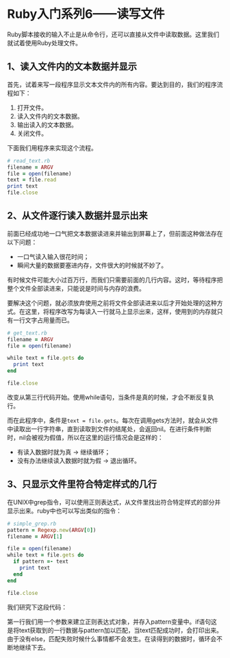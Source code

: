 # Ruby入门系列6——读写文件 #

Ruby脚本接收的输入不止是从命令行，还可以直接从文件中读取数据。这里我们就试着使用Ruby处理文件。

## 1、读入文件内的文本数据并显示 ##

首先，试着来写一段程序显示文本文件内的所有内容。要达到目的，我们的程序流程如下：

1. 打开文件。
2. 读入文件内的文本数据。
3. 输出读入的文本数据。
4. 关闭文件。

下面我们用程序来实现这个流程。

```ruby
# read_text.rb
filename = ARGV
file = open(filename)
text = file.read
print text
file.close
```

## 2、从文件逐行读入数据并显示出来 ##

前面已经成功地一口气把文本数据读进来并输出到屏幕上了，但前面这种做法存在以下问题：

* 一口气读入输入很花时间；
* 瞬间大量的数据要塞进内存，文件很大的时候就不妙了。

有时候文件可能大小过百万行，而我们只需要前面的几行内容。这时，等待程序把整个文件全部读进来，只能说是时间与内存的浪费。

要解决这个问题，就必须放弃使用之前将文件全部读进来以后才开始处理的这种方式。在这里，将程序改写为每读入一行就马上显示出来，这样，使用到的内存就只有一行文字占用量而已。

```ruby
# get_text.rb
filename = ARGV
file = open(filename)

while text = file.gets do
  print text
end

file.close
```

改变从第三行代码开始。使用while语句，当条件是真的时候，才会不断反复执行。

而在此程序中，条件是`text = file.gets`。每次在调用gets方法时，就会从文件中读取出一行字符串，直到读取到文件的结尾处，会返回nil。在进行条件判断时，nil会被视为假值，所以在这里的运行情况会是这样的：

* 有读入数据时就为真 -> 继续循环；
* 没有办法继续读入数据时就为假 -> 退出循环。

## 3、只显示文件里符合特定样式的几行 ##

在UNIX中grep指令，可以使用正则表达式，从文件里找出符合特定样式的部分并显示出来。ruby中也可以写出类似的指令：

```ruby
# simple_grep.rb
pattern = Regexp.new(ARGV[0])
filename = ARGV[1]

file = open(filename)
while text = file.gets do
  if pattern =- text
	print text
  end
end

file.close
```

我们研究下这段代码：

第一行我们用一个参数来建立正则表达式对象，并存入pattern变量中。if语句这是将text获取到的一行数据与pattern加以匹配，当text匹配成功时，会打印出来。由于没有else，匹配失败时候什么事情都不会发生。在读得到的数据时，循环会不断地继续下去。